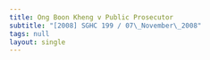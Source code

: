 ```yaml
---
title: Ong Boon Kheng v Public Prosecutor
subtitle: "[2008] SGHC 199 / 07\_November\_2008"
tags: null
layout: single
---
```


